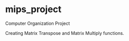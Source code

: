 # mips_project
Computer Organization Project

Creating Matrix Transpose and Matrix Multiply functions.
